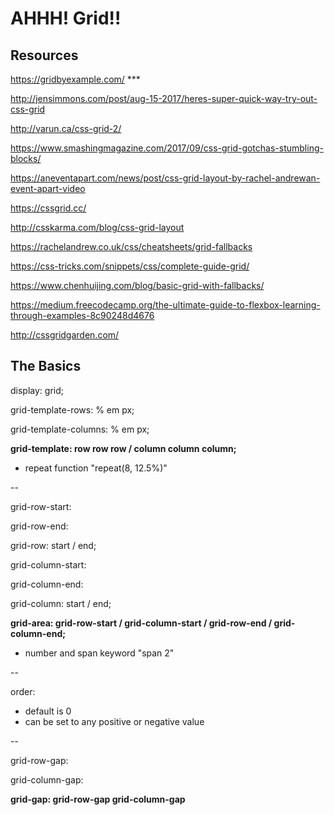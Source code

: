 # AHHH! Grid!!

## Resources

https://gridbyexample.com/ ***

http://jensimmons.com/post/aug-15-2017/heres-super-quick-way-try-out-css-grid

http://varun.ca/css-grid-2/

https://www.smashingmagazine.com/2017/09/css-grid-gotchas-stumbling-blocks/

https://aneventapart.com/news/post/css-grid-layout-by-rachel-andrewan-event-apart-video

https://cssgrid.cc/

http://csskarma.com/blog/css-grid-layout

https://rachelandrew.co.uk/css/cheatsheets/grid-fallbacks

https://css-tricks.com/snippets/css/complete-guide-grid/

https://www.chenhuijing.com/blog/basic-grid-with-fallbacks/

https://medium.freecodecamp.org/the-ultimate-guide-to-flexbox-learning-through-examples-8c90248d4676

http://cssgridgarden.com/

## The Basics

display: grid;

grid-template-rows: % em px;

grid-template-columns: % em px;

**grid-template: row row row / column column column;**
- repeat function "repeat(8, 12.5%)"

--

grid-row-start:

grid-row-end:

grid-row: start / end;

grid-column-start:

grid-column-end:

grid-column: start / end;

**grid-area: grid-row-start / grid-column-start / grid-row-end / grid-column-end;**
- number and span  keyword "span 2"

--

order: 
- default is 0
- can be set to any positive or negative value

--

grid-row-gap:

grid-column-gap:

**grid-gap: grid-row-gap grid-column-gap**
